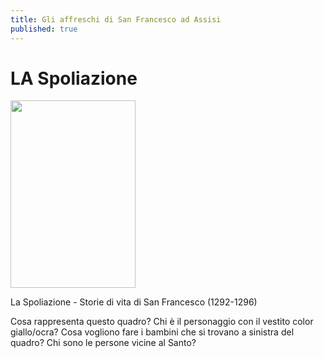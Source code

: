 ```yaml
---
title: Gli affreschi di San Francesco ad Assisi
published: true
---
```

# LA Spoliazione

<img src="https://www.lavoce.it/wp-content/uploads/2013/09/rinuncia-alle-vesti.jpg"
                         width="200" height="300">
                         

La Spoliazione - Storie di vita di San Francesco (1292-1296)

Cosa rappresenta questo quadro?
Chi è il personaggio con il vestito color giallo/ocra?
Cosa vogliono fare i bambini che si trovano a sinistra del quadro?
Chi sono le persone vicine al Santo?
